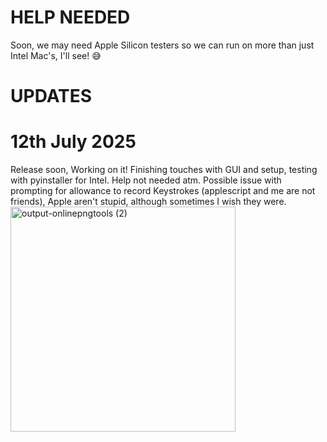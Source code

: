 # HELP NEEDED
Soon, we may need Apple Silicon testers so we can run on more than just Intel Mac's, I'll see! 😅
# UPDATES
# 12th July 2025
Release soon, Working on it! Finishing touches with GUI and setup, testing with pyinstaller for Intel. Help not needed atm. Possible issue with prompting for allowance to record Keystrokes (applescript and me are not friends), Apple aren't stupid, although sometimes I wish they were.
<img width="360" height="360" alt="output-onlinepngtools (2)" src="https://github.com/user-attachments/assets/00688a5a-c3fc-4cc0-b917-332c8fddbf6d" />
